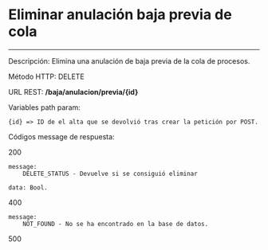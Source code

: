# Eliminar anulación baja previa de cola
___

Descripción: Elimina una anulación de baja previa de la cola de procesos.

Método HTTP: DELETE

URL REST: **/baja/anulacion/previa/{id}**

Variables path param: 

    {id} => ID de el alta que se devolvió tras crear la petición por POST.

Códigos message de respuesta:

200

    message: 
        DELETE_STATUS - Devuelve si se consiguió eliminar
    
    data: Bool.
	
	
400

	message:
	    NOT_FOUND - No se ha encontrado en la base de datos.
	
500